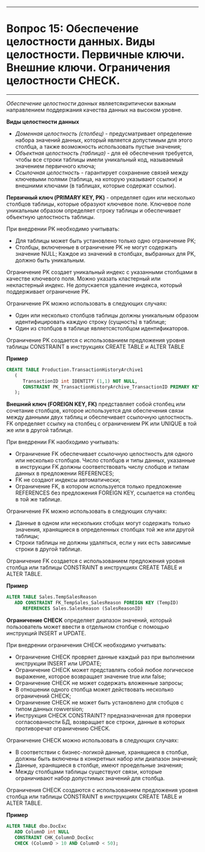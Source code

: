 ___
# Вопрос 15: Обеспечение целостности данных. Виды целостности. Первичные ключи. Внешние ключи. Ограничения целостности CHECK.
___

*Обеспечение целостности данных* являетсякритически важным направлением поддержания качества данных на высоком уровне.

**Виды целостности данных**
* *Доменная целостность (столбец)* - предусматривает определение набора значений данных, который является допустимым для этого столбца, а также возможность использовать пустые значения;
* *Объектная целостность (таблица)* - для её обеспечения требуется, чтобы все строки таблицы имели уникальный код, называемый значением первичного ключа;
* *Ссылочная целостность* - гарантирует сохранение связей между ключевыми полями (таблица, на которую указывают ссылки) и внешними ключами (в таблицах, которые содержат ссылки).


**Первичный ключ (PRIMARY KEY, PK)** - определяет один или несколько столбцов таблицы, которые образуют ключевое поле. Ключевое поле уникальным образом определяет строку таблицы и обеспечивает объектную целостность таблицы.

При внедрении PK необходимо учитывать:
* Для таблицы может быть установлено только одно ограничение PK;
* Столбцы, включенные в ограничение PK не могут содержать значение NULL;
Каждое из значений в столбцах, выбранных для PK, должно быть уникальным.

Ограничение PK создает уникальный индекс с указанными столбцами в качестве ключевого поля. Можно указать кластерный или некластерный индекс. Не допускается удаление индекса, который поддерживает ограничение PK.

Ограничение PK можно использовать в следующих случаях:
* Один или несколько столбцов таблицы должны уникальным образом идентифицировать каждую строку (сущность) в таблице;
* Один из столбцов в таблице являетсястолбцом идентификаторов.

Ограничение PK создается с использованием предложения уровня таблицы CONSTRAINT в инструкциях CREATE TABLE и ALTER TABLE

**Пример**
```sql
CREATE TABLE Production.TransactionHistoryArchive1
   (
      TransactionID int IDENTITY (1,1) NOT NULL,
      CONSTRAINT PK_TransactionHistoryArchive_TransactionID PRIMARY KEY CLUSTERED (TransactionID)
   );
```


**Внешний ключ (FOREIGN KEY, FK)** представляет собой столбец или сочетание столбцов, которое используется для обеспечения связи между данными двух таблиц и обеспечивает ссылочную целостность. FK определяет ссылку на столбец с ограничением PK или UNIQUE в той же или в другой таблице. 

При внедрении FK наобходимо учитывать:
* Ограничение FK обеспечивает ссылочную целостность для одного или несколько столбцов. Число столбцов и типы данных, указанные в инструкции FK должны соответствовать числу слобцов и типам данных в предложении REFERENCES;
* FK не создают индексы автоматически;
* Ограничение FK, в котором используется только предложение REFERENCES без предложения FOREIGN KEY, ссылается на столбец в той же таблице.

Ограничение FK можно использовать в следующих случаях:
* Данные в одном или нескольких стобцах могут содержать только значения, хранящиеся в определенных столбцах той же или другой таблицы;
* Строки таблицы не должны удаляться, если у них есть зависимые строки в другой таблице.

Ограничение FK создается с использованием предложения уровня столбца или таблицы CONSTRAINT в инструкциях CREATE TABLE и ALTER TABLE.

**Пример**
```sql
ALTER TABLE Sales.TempSalesReason
   ADD CONSTRAINT FK_TempSales_SalesReason FOREIGN KEY (TempID)
      REFERENCES Sales.SalesReason (SalesReasonID)
```


**Ограничение CHECK** определяет диапазон значений, который пользователь может ввести в отдельном столбце с помощью инструкций INSERT и UPDATE.

При внедрении ограничения CHECK необходимо учитывать:
* Ограничение CHECK провряет данные каждый раз при выполнении инструкции INSERT или UPDATE;
* Ограничение CHECK может представлять собой любое логическое выражение, которое возвращает значение true или false;
* Ограничение CHECK не может содержать вложенные запросы;
* В отношении одного столбца может действовать несколько ограничений CHECK;
* Ограничение CHECK не может быть установлено для стобцов с типом данных rowversion;
* Инструкция CHECK CONSTRAINT? предназначенная для проверки согласованности БД, возвращает все строки, данные в которых противоречат ограничению CHECK.

Ограничение CHECK можно использовать в следующих случаях:
* В соответствии с бизнес-логикой данные, хранящиеся в столбце, должны быть включены в конкретных набор или диапазон значений;
* Данные, хранящиеся в столбце, имеют проедельные значения;
* Между столбцами таблицы существуют связи, которые ограничивают набор допустимых значений для столбца.

Ограничения CHECK создаются с использованием предложения уровня столбца или таблицы CONSTRAINT в инструкциях CREATE TABLE и ALTER TABLE.

**Пример**
```sql
ALTER TABLE dbo.DocExc   
   ADD ColumnD int NULL   
   CONSTRAINT CHK_ColumnD_DocExc   
   CHECK (ColumnD > 10 AND ColumnD < 50); 
```
